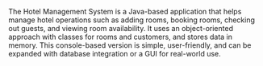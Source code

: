 The Hotel Management System is a Java-based application that helps manage hotel operations such as adding rooms, booking rooms, checking out guests, and viewing room availability. It uses an object-oriented approach with classes for rooms and customers, and stores data in memory. This console-based version is simple, user-friendly, and can be expanded with database integration or a GUI for real-world use.









